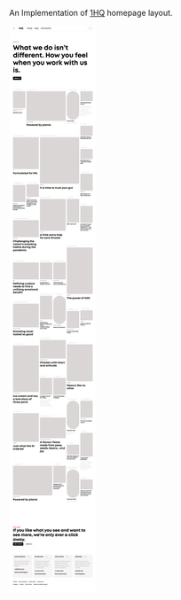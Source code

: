 An Implementation of [1HQ](https://1hqglobal.com/) homepage layout.

![Web Page](webpage.png?raw=true "Title")
